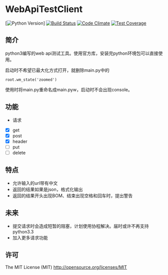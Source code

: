 # WebApiTestClient

<!-- BADGES/ -->
[![Python Version](https://img.shields.io/badge/python-3.3%2C%203.4%2C%203.5-blue.svg)]
[![Build Status](https://travis-ci.org/dzcdzcdzcdzc/WebApiTestClient.svg?branch=master)](https://travis-ci.org/dzcdzcdzcdzc/WebApiTestClient)
[![Code Climate](https://codeclimate.com/github/dzcdzcdzcdzc/WebApiTestClient/badges/gpa.svg)](https://codeclimate.com/github/dzcdzcdzcdzc/WebApiTestClient)
[![Test Coverage](https://codeclimate.com/github/dzcdzcdzcdzc/WebApiTestClient/badges/coverage.svg)](https://codeclimate.com/github/dzcdzcdzcdzc/WebApiTestClient/coverage)
<!-- /BADGES -->
## 简介
python3编写的web api测试工具。使用官方库，安装完python环境包可以直接使用。

启动时不希望已最大化方式打开，就删除main.py中的

    root.wm_state('zoomed')

使用时将main.py重命名成main.pyw，启动时不会出现console。

## 功能
- 请求
 - [X] get
 - [X] post
 - [X] header
 - [ ] put
 - [ ] delete

## 特点
- 允许输入的url带有中文
- 返回的结果如果是json，格式化输出
- 返回的结果开头出现BOM、结束出现空格和回车时，提出警告

## 未来
- 提交请求时会造成短暂的阻塞，计划使用协程解决。届时或许不再支持python3.3
- 加入更多请求功能

## 许可
The MIT License (MIT) http://opensource.org/licenses/MIT
